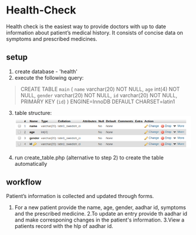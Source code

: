 # Health-Check
Health check is the easiest way to provide doctors with up to date information about patient’s medical history. 
It consists of concise data on symptoms and prescribed medicines.
## setup
1. create database - 'health'
2. execute the following query:
> CREATE TABLE `main` (
 `name` varchar(20) NOT NULL,
 `age` int(4) NOT NULL,
 `gender` varchar(20) NOT NULL,
 `id` varchar(20) NOT NULL,
 PRIMARY KEY (`id`)
) ENGINE=InnoDB DEFAULT CHARSET=latin1

3. table structure:
![alt text](main-table-structure.png "Logo Title Text 1")

4. run create_table.php (alternative to step 2) to create the table automatically 

## workflow
Patient’s information is collected and updated through forms.

1. For a new patient provide the name, age, gender, aadhar id, symptoms and the prescribed medicine.
2.To update an entry provide th aadhar id and make corresponing changes in the patient's information.
3.View a patients record with the hlp of aadhar id.
